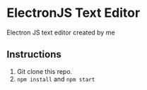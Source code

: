 # ElectronJS Text Editor
Electron JS text editor created by me

## Instructions
1. Git clone this repo.
2. `npm install` and `npm start`
